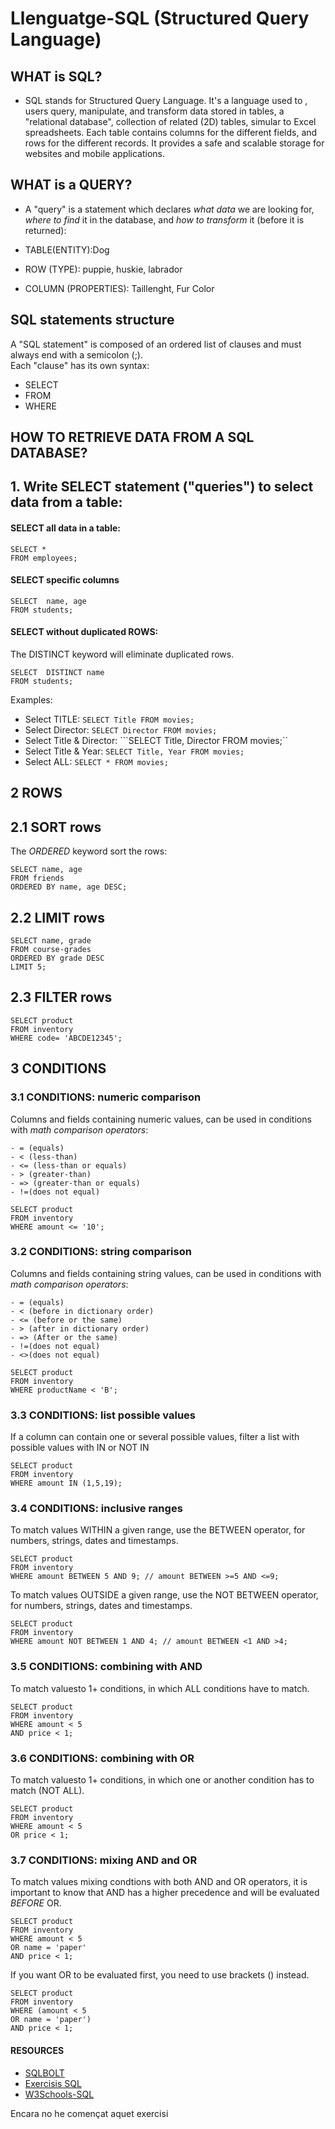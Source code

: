 # Llenguatge-SQL (Structured Query Language)

## WHAT is SQL?
- SQL stands for Structured Query Language. It's a language used to , users query, manipulate, and transform data stored in tables, a "relational database", collection of related (2D) tables, simular to Excel spreadsheets. Each table contains columns for the different fields, and rows for the different records. It provides a safe and scalable storage for websites and mobile applications.

## WHAT is a QUERY?
- A "query" is a statement which declares *what data* we are looking for, *where to find* it in the database, and *how to transform* it (before it is returned):

- TABLE(ENTITY):Dog 
- ROW (TYPE): puppie, huskie, labrador 
- COLUMN (PROPERTIES): Taillenght, Fur Color

## SQL statements structure
A "SQL statement" is composed of an ordered list of clauses and must always end with a semicolon (;).  
Each "clause" has its own syntax:
- SELECT
- FROM
- WHERE

## HOW TO RETRIEVE DATA FROM A SQL DATABASE? 
## 1. Write SELECT statement ("queries") to select data from a table:
#### SELECT all data in a table:
```
SELECT *
FROM employees;
```
#### SELECT specific columns
```
SELECT  name, age
FROM students;
```
#### SELECT without duplicated ROWS: 
The DISTINCT keyword will eliminate duplicated rows.
```
SELECT  DISTINCT name
FROM students;
```
Examples: 
- Select TITLE: ```SELECT Title FROM movies;```
- Select Director: ```SELECT Director FROM movies;```
- Select Title & Director: ```SELECT Title, Director FROM movies;``
- Select Title & Year: ```SELECT Title, Year FROM movies;```
- Select ALL: ```SELECT * FROM movies;```

## 2 ROWS
## 2.1 SORT rows 
The *ORDERED* keyword sort the rows:
```
SELECT name, age
FROM friends
ORDERED BY name, age DESC;
```
## 2.2 LIMIT rows 
```
SELECT name, grade
FROM course-grades
ORDERED BY grade DESC
LIMIT 5;
```
## 2.3 FILTER rows 
```
SELECT product
FROM inventory
WHERE code= 'ABCDE12345';
```

## 3 CONDITIONS 
### 3.1 CONDITIONS: numeric comparison
Columns and fields containing numeric values, can be used in conditions with *math comparison operators*:
```
- = (equals)
- < (less-than)
- <= (less-than or equals)
- > (greater-than)
- => (greater-than or equals)
- !=(does not equal)
```
```
SELECT product
FROM inventory
WHERE amount <= '10';
```
### 3.2 CONDITIONS: string comparison 
Columns and fields containing string values, can be used in conditions with *math comparison operators*:
```
- = (equals)
- < (before in dictionary order)
- <= (before or the same)
- > (after in dictionary order)
- => (After or the same)
- !=(does not equal)
- <>(does not equal)
```
```
SELECT product
FROM inventory
WHERE productName < 'B';
```
### 3.3 CONDITIONS: list possible values 
If a column can contain one or several possible values, filter a list with possible values with IN or NOT IN
```
SELECT product
FROM inventory
WHERE amount IN (1,5,19); 
```

### 3.4 CONDITIONS: inclusive ranges 
To match values WITHIN a given range, use the BETWEEN operator, for numbers, strings, dates and timestamps.
```
SELECT product
FROM inventory
WHERE amount BETWEEN 5 AND 9; // amount BETWEEN >=5 AND <=9; 
```
To match values OUTSIDE a given range, use the NOT BETWEEN operator, for numbers, strings, dates and timestamps.
```
SELECT product
FROM inventory
WHERE amount NOT BETWEEN 1 AND 4; // amount BETWEEN <1 AND >4; 
```

### 3.5 CONDITIONS: combining with AND 
To match valuesto 1+ conditions, in which ALL conditions have to match. 
```
SELECT product
FROM inventory
WHERE amount < 5 
AND price < 1;
```

### 3.6 CONDITIONS: combining with OR  
To match valuesto 1+ conditions, in which one or another condition has to match (NOT ALL). 
```
SELECT product
FROM inventory
WHERE amount < 5
OR price < 1;
```

### 3.7 CONDITIONS: mixing AND and OR  
To match values mixing condtions with both AND and OR operators, it is important to know that AND has a higher precedence and will be evaluated *BEFORE* OR.
```
SELECT product
FROM inventory
WHERE amount < 5 
OR name = 'paper'
AND price < 1;
```
If you want OR to be evaluated first, you need to use brackets () instead.
```
SELECT product
FROM inventory
WHERE (amount < 5
OR name = 'paper')
AND price < 1;
```

#### RESOURCES
- [SQLBOLT](https://sqlbolt.com/)
- [Exercisis SQL](https://josejuansanchez.org/bd/ejercicios-consultas-sql/index.html#ejercicios.-realizaci%C3%B3n-de-consultas-sql)
- [W3Schools-SQL](https://www.w3schools.com/sql/default.asp)

Encara no he començat aquet exercisi


